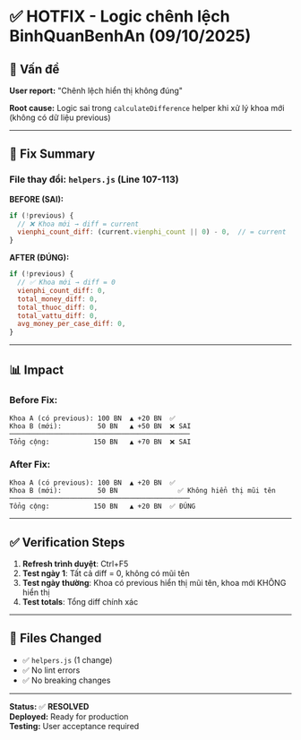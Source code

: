 # ✅ HOTFIX - Logic chênh lệch BinhQuanBenhAn (09/10/2025)

## 🎯 Vấn đề

**User report:** "Chênh lệch hiển thị không đúng"

**Root cause:** Logic sai trong `calculateDifference` helper khi xử lý khoa mới (không có dữ liệu previous)

---

## 🔧 Fix Summary

### **File thay đổi:** `helpers.js` (Line 107-113)

**BEFORE (SAI):**

```javascript
if (!previous) {
  // ❌ Khoa mới → diff = current
  vienphi_count_diff: (current.vienphi_count || 0) - 0,  // = current
}
```

**AFTER (ĐÚNG):**

```javascript
if (!previous) {
  // ✅ Khoa mới → diff = 0
  vienphi_count_diff: 0,
  total_money_diff: 0,
  total_thuoc_diff: 0,
  total_vattu_diff: 0,
  avg_money_per_case_diff: 0,
}
```

---

## 📊 Impact

### **Before Fix:**

```
Khoa A (có previous): 100 BN  ▲ +20 BN  ✅
Khoa B (mới):         50 BN   ▲ +50 BN  ❌ SAI
─────────────────────────────────────────────
Tổng cộng:           150 BN   ▲ +70 BN  ❌ SAI
```

### **After Fix:**

```
Khoa A (có previous): 100 BN  ▲ +20 BN  ✅
Khoa B (mới):         50 BN               ✅ Không hiển thị mũi tên
─────────────────────────────────────────────
Tổng cộng:           150 BN   ▲ +20 BN  ✅ ĐÚNG
```

---

## ✅ Verification Steps

1. **Refresh trình duyệt**: Ctrl+F5
2. **Test ngày 1**: Tất cả diff = 0, không có mũi tên
3. **Test ngày thường**: Khoa có previous hiển thị mũi tên, khoa mới KHÔNG hiển thị
4. **Test totals**: Tổng diff chính xác

---

## 📝 Files Changed

- ✅ `helpers.js` (1 change)
- ✅ No lint errors
- ✅ No breaking changes

---

**Status:** ✅ **RESOLVED**  
**Deployed:** Ready for production  
**Testing:** User acceptance required

